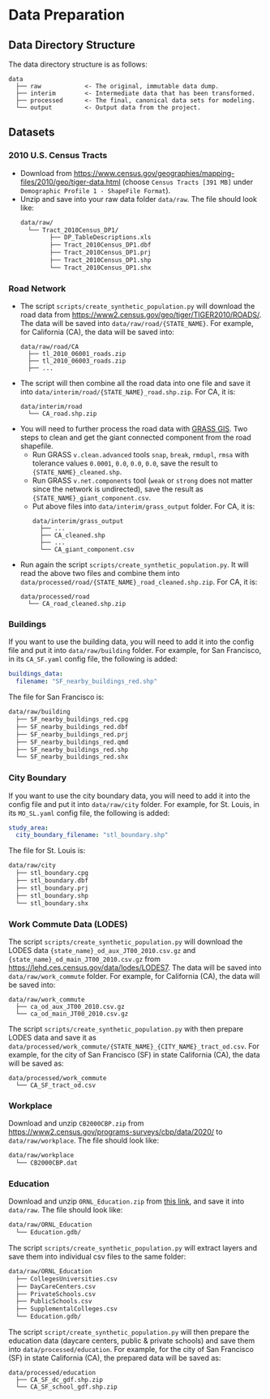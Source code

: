 # Data Preparation

## Data Directory Structure

The data directory structure is as follows:

    data
      ├── raw            <- The original, immutable data dump.
      ├── interim        <- Intermediate data that has been transformed.
      ├── processed      <- The final, canonical data sets for modeling.
      └── output         <- Output data from the project.

## Datasets

### 2010 U.S. Census Tracts

- Download from https://www.census.gov/geographies/mapping-files/2010/geo/tiger-data.html (choose `Census Tracts [391 MB]` under `Demographic Profile 1 - ShapeFile Format`).
- Unzip and save into your raw data folder `data/raw`. The file should look like:
   ```bash
   data/raw/
     └── Tract_2010Census_DP1/
           ├── DP_TableDescriptions.xls
           ├── Tract_2010Census_DP1.dbf
           ├── Tract_2010Census_DP1.prj
           ├── Tract_2010Census_DP1.shp
           └── Tract_2010Census_DP1.shx
   ```

### Road Network

- The script `scripts/create_synthetic_population.py` will download the road data from https://www2.census.gov/geo/tiger/TIGER2010/ROADS/. The data will be saved into `data/raw/road/{STATE_NAME}`. For example, for California (CA), the data will be saved into:
   ```
   data/raw/road/CA
     ├── tl_2010_06001_roads.zip
     ├── tl_2010_06003_roads.zip
     ├── ...
   ```
- The script will then combine all the road data into one file and save it into `data/interim/road/{STATE_NAME}_road.shp.zip`. For CA, it is:
   ```
   data/interim/road
     └── CA_road.shp.zip
   ```
- You will need to further process the road data with [GRASS GIS](https://grass.osgeo.org). Two steps to clean and get the giant connected component from the road shapefile.
  * Run GRASS `v.clean.advanced` tools `snap`, `break`, `rmdupl`, `rmsa` with tolerance values `0.0001`, `0.0`, `0.0`, `0.0`, save the result to `{STATE_NAME}_cleaned.shp`.
  * Run GRASS `v.net.components` tool (`weak` or `strong` does not matter since the network is undirected), save the result as `{STATE_NAME}_giant_component.csv`.
  * Put above files into `data/interim/grass_output` folder. For CA, it is:
      ```
      data/interim/grass_output
        ├── ...
        ├── CA_cleaned.shp
        ├── ...
        └── CA_giant_component.csv
      ```
- Run again the script `scripts/create_synthetic_population.py`. It will read the above two files and combine them into `data/processed/road/{STATE_NAME}_road_cleaned.shp.zip`. For CA, it is:
   ```
   data/processed/road
     └── CA_road_cleaned.shp.zip
   ```

### Buildings

If you want to use the building data, you will need to add it into the config file and put it into `data/raw/building` folder. For example, for San Francisco, in its `CA_SF.yaml` config file, the following is added:
   ```yaml
   buildings_data:
     filename: "SF_nearby_buildings_red.shp"
   ```
The file for San Francisco is:
   ```bash
   data/raw/building
     ├── SF_nearby_buildings_red.cpg
     ├── SF_nearby_buildings_red.dbf
     ├── SF_nearby_buildings_red.prj
     ├── SF_nearby_buildings_red.qmd
     ├── SF_nearby_buildings_red.shp
     └── SF_nearby_buildings_red.shx
   ```

### City Boundary

If you want to use the city boundary data, you will need to add it into the config file and put it into `data/raw/city` folder. For example, for St. Louis, in its `MO_SL.yaml` config file, the following is added:
   ```yaml
   study_area:
     city_boundary_filename: "stl_boundary.shp"
   ```
The file for St. Louis is:
   ```bash
   data/raw/city
     ├── stl_boundary.cpg
     ├── stl_boundary.dbf
     ├── stl_boundary.prj
     ├── stl_boundary.shp
     └── stl_boundary.shx
   ```

### Work Commute Data (LODES)

The script `scripts/create_synthetic_population.py` will download the LODES data `{state_name}_od_aux_JT00_2010.csv.gz` and `{state_name}_od_main_JT00_2010.csv.gz` from https://lehd.ces.census.gov/data/lodes/LODES7. The data will be saved into `data/raw/work_commute` folder. For example, for California (CA), the data will be saved into:
   ```
   data/raw/work_commute
     ├── ca_od_aux_JT00_2010.csv.gz
     └── ca_od_main_JT00_2010.csv.gz
   ```
The script `scripts/create_synthetic_population.py` with then prepare LODES data and save it as `data/processed/work_commute/{STATE_NAME}_{CITY_NAME}_tract_od.csv`. For example, for the city of San Francisco (SF) in state California (CA), the data will be saved as:
   ```
   data/processed/work_commute
     └── CA_SF_tract_od.csv
   ```

### Workplace

Download and unzip `CB2000CBP.zip` from https://www2.census.gov/programs-surveys/cbp/data/2020/ to `data/raw/workplace`. The file should look like:
   ```bash
   data/raw/workplace
     └── CB2000CBP.dat
   ```

### Education

Download and unzip `ORNL_Education.zip` from [this link](https://edg.epa.gov/metadata/catalog/search/resource/details.page?uuid=%7B9C49AE4B-F175-43D0-BCC6-A928FF54C329%7D), and save it into `data/raw`. The file should look like:
   ```bash
   data/raw/ORNL_Education
     └── Education.gdb/
   ```

The script `scripts/create_synthetic_population.py` will extract layers and save them into individual csv files to the same folder:
   ```bash
   data/raw/ORNL_Education
     ├── CollegesUniversities.csv
     ├── DayCareCenters.csv
     ├── PrivateSchools.csv
     ├── PublicSchools.csv
     ├── SupplementalColleges.csv
     └── Education.gdb/
   ```
 The script `script/create_synthetic_population.py` will then prepare the education data (daycare centers, public & private schools) and save them into `data/processed/education`. For example, for the city of San Francisco (SF) in state California (CA), the prepared data will be saved as:
   ```
   data/processed/education
     ├── CA_SF_dc_gdf.shp.zip
     └── CA_SF_school_gdf.shp.zip
   ```